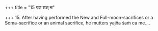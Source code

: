 +++
title = "15 यज्ञ शञ् च"

+++
15. After having performed the New and Full-moon-sacrifices or a Soma-sacrifice or an animal sacrifice, he mutters yajña śaṁ ca me....
